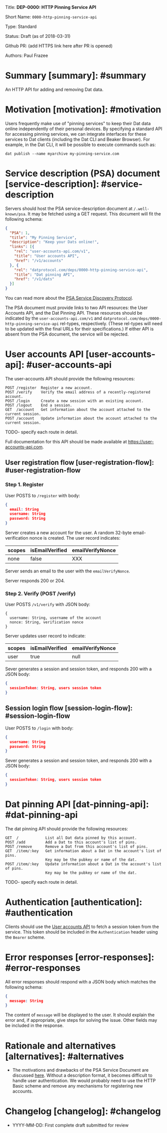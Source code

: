 
Title: **DEP-0000: HTTP Pinning Service API**

Short Name: `0000-http-pinning-service-api`

Type: Standard

Status: Draft (as of 2018-03-31)

Github PR: (add HTTPS link here after PR is opened)

Authors: Paul Frazee


# Summary [summary]: #summary

An HTTP API for adding and removing Dat data.


# Motivation [motivation]: #motivation

Users frequently make use of "pinning services" to keep their Dat data online
independently of their personal devices. By specifying a standard API for
accessing pinning services, we can integrate interfaces for these services to
Dat clients (including the Dat CLI and Beaker Browser). For example, in the Dat
CLI, it will be possible to execute commands such as:

```
dat publish --name myarchive my-pinning-service.com
```


# Service description (PSA) document [service-description]: #service-description

Servers should host the PSA service-description document at `/.well-known/psa`.
It may be fetched using a GET request. This document will fit the following schema:

```json
{
  "PSA": 1,
  "title": "My Pinning Service",
  "description": "Keep your Dats online!",
  "links": [{
    "rel": "user-accounts-api.com/v1",
    "title": "User accounts API",
    "href": "/v1/accounts"
  }, {
    "rel": "datprotocol.com/deps/0000-http-pinning-service-api",
    "title": "Dat pinning API",
    "href": "/v1/dats"
  }]
}
```

You can read more about the [PSA Service Discovery
Protocol](https://github.com/beakerbrowser/beaker/wiki/PSA-Web-Service-Discovery-Protocol).

The PSA document must provide links to two API resources: the User Accounts
API, and the Dat Pinning API. These resources should be indicated by the
`user-accounts-api.com/v1` and `datprotocol.com/deps/0000-http-pinning-service-api`
rel-types, respectively. (These rel-types will need to be updated
with the final URLs for their specifications.) If either API is absent from
the PSA document, the service will be rejected.


# User accounts API [user-accounts-api]: #user-accounts-api

The user-accounts API should provide the following resources:

```
POST /register  Register a new account.
POST /verify    Verify the email address of a recently-registered account.
POST /login     Create a new session with an existing account.
POST /logout    End a session.
GET  /account   Get information about the account attached to the current session.
POST /account   Update information about the account attached to the current session.
```

TODO- specify each route in detail.

Full documentation for this API should be made available at https://user-accounts-api.com.

## User registration flow [user-registration-flow]: #user-registration-flow

### Step 1. Register

User POSTS to `/register` with body:

```json
{
  email: String
  username: String
  password: String
}
```

Server creates a new account for the user. A random 32-byte email-verification
nonce is created. The user record indicates:

scopes|isEmailVerified|emailVerifyNonce
------|---------------|----------------
none|false|XXX

Server sends an email to the user with the `emailVerifyNonce`. 

Server responds 200 or 204.

### Step 2. Verify (POST /verify)

User POSTS `/v1/verify` with JSON body:

```
{
  username: String, username of the account
  nonce: String, verification nonce
}
```

Server updates user record to indicate:

scopes|isEmailVerified|emailVerifyNonce
------|---------------|----------------
user|true|null

Sever generates a session and session token, and responds 200 with a JSON body:

```json
{
  sessionToken: String, users session token
}
```

## Session login flow [session-login-flow]: #session-login-flow

User POSTS to `/login` with body:

```json
{
  username: String
  password: String
}
```

Sever generates a session and session token, and responds 200 with a JSON body:

```json
{
  sessionToken: String, users session token
}
```


# Dat pinning API [dat-pinning-api]: #dat-pinning-api

The dat pinning API should provide the following resources:

```
GET  /            List all Dat data pinned by this account.
POST /add         Add a Dat to this account's list of pins.
POST /remove      Remove a Dat from this account's list of pins.
GET  /item/:key   Get information about a Dat in the account's list of pins.
                  Key may be the pubkey or name of the dat.
POST /item/:key   Update information about a Dat in the account's list of pins.
                  Key may be the pubkey or name of the dat.
```

TODO- specify each route in detail.


# Authentication [authentication]: #authentication

Clients should use the [User accounts API](#user-accounts-api) to fetch a
session token from the service. This token should be included in the
`Authentication` header using the `Bearer` scheme.


# Error responses [error-responses]: #error-responses

All error responses should respond with a JSON body which matches the
following schema:

```json
{
  message: String
}
```

The content of `message` will be displayed to the user. It should explain the
error and, if appropriate, give steps for solving the issue. Other fields may
be included in the response.


# Rationale and alternatives [alternatives]: #alternatives

- The motivations and drawbacks of the PSA Service Document are discussed
[here](https://github.com/beakerbrowser/beaker/wiki/PSA-Web-Service-Discovery-Protocol#motivation).
Without a description format, it becomes difficult to handle user
authentication. We would probably need to use the HTTP Basic scheme and remove
any mechanisms for registering new accounts.


# Changelog [changelog]: #changelog

- YYYY-MM-DD: First complete draft submitted for review

